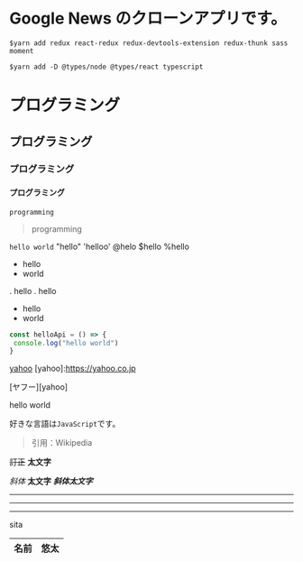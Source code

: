 # Google News のクローンアプリです。

```
$yarn add redux react-redux redux-devtools-extension redux-thunk sass moment
```

```
$yarn add -D @types/node @types/react typescript
```

# プログラミング
## プログラミング
### プログラミング
#### プログラミング

```
programming
```

> programming

`hello world`
"hello"
'helloo'
@helo
$hello
%hello

* hello
* world

. hello
. hello

- hello
 - world


```js:hello.js
const helloApi = () => {
 console.log("hello world")
}
```

[yahoo](https://yahoo.co.jp)
[yahoo]:https://yahoo.co.jp

[ヤフー][yahoo]

hello
world

好きな言語は`JavaScript`です。

>引用：Wikipedia

~~訂正~~
**太文字**

_斜体_
__太文字__
___斜体太文字___

---
___
***

sita


名前 | 悠太
-|-
